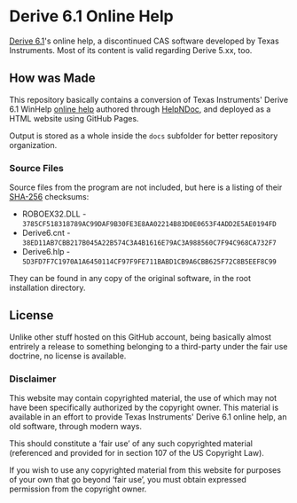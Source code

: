 # Derive 6.1 Online Help

[Derive 6.1](https://en.wikipedia.org/wiki/Derive_(computer_algebra_system))'s online help, a discontinued CAS software developed by Texas Instruments. Most of its content is valid regarding Derive 5.xx, too.

## How was Made

This repository basically contains a conversion of Texas Instruments' Derive 6.1 WinHelp [online help](https://en.wikipedia.org/wiki/Online_help) authored through [HelpNDoc](https://www.helpndoc.com/), and deployed as a HTML website using GitHub Pages.

Output is stored as a whole inside the `docs` subfolder for better repository organization.

### Source Files

Source files from the program are not included, but here is a listing of their [SHA-256](https://en.wikipedia.org/wiki/SHA-2) checksums:

* ROBOEX32.DLL - `3785CF518318789AC99DAF9B30FE3E8AA02214B83D0E0653F4ADD2E5AE0194FD`
* Derive6.cnt - `38ED11AB7CBB217B045A22B574C3A4B1616E79AC3A988560C7F94C968CA732F7`
* Derive6.hlp - `5D3FD7F7C1970A1A6450114CF97F9FE711BABD1CB9A6CBB625F72C8B5EEF8C99`

They can be found in any copy of the original software, in the root installation directory.

## License

Unlike other stuff hosted on this GitHub account, being basically almost entrirely a release to something belonging to a third-party under the fair use doctrine, no license is available.

### Disclaimer
This website may contain copyrighted material, the use of which may not have been specifically authorized by the copyright owner. This material is available in an effort to provide Texas Instruments' Derive 6.1 online help, an old software, through modern ways.

This should constitute a ‘fair use’ of any such copyrighted material (referenced and provided for in section 107 of the US Copyright Law).

If you wish to use any copyrighted material from this website for purposes of your own that go beyond ‘fair use’, you must obtain expressed permission from the copyright owner.